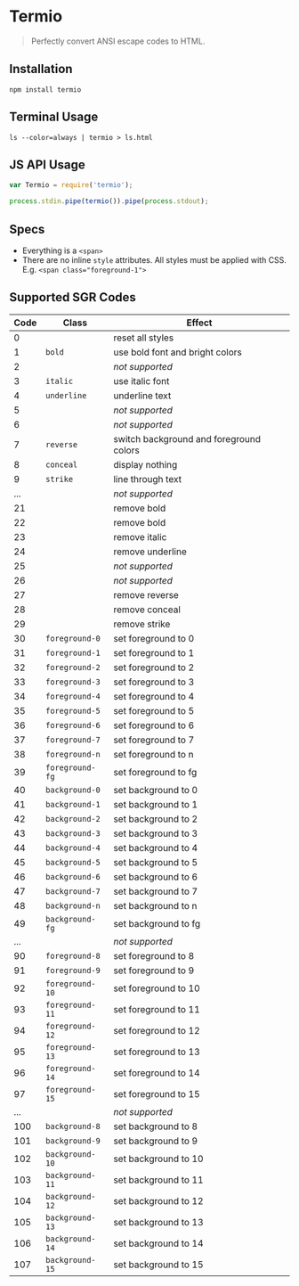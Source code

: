 Termio
============

> Perfectly convert ANSI escape codes to HTML.

## Installation

```
npm install termio
```

## Terminal Usage

```
ls --color=always | termio > ls.html
```

## JS API Usage

```javascript
var Termio = require('termio');

process.stdin.pipe(termio()).pipe(process.stdout);
```

## Specs

- Everything is a `<span>`
- There are no inline `style` attributes. All styles must be applied with CSS.
  E.g. `<span class="foreground-1">`

## Supported SGR Codes

| Code | Class            | Effect
| ---- | ---------------  | ------
| 0    |                  | reset all styles
| 1    | `bold`           | use bold font and bright colors
| 2    |                  | *not supported*
| 3    | `italic`         | use italic font
| 4    | `underline`      | underline text
| 5    |                  | *not supported*
| 6    |                  | *not supported*
| 7    | `reverse`        | switch background and foreground colors
| 8    | `conceal`        | display nothing
| 9    | `strike`         | line through text
| ...  |                  | *not supported*
| 21   |                  | remove bold
| 22   |                  | remove bold
| 23   |                  | remove italic
| 24   |                  | remove underline
| 25   |                  | *not supported*
| 26   |                  | *not supported*
| 27   |                  | remove reverse
| 28   |                  | remove conceal
| 29   |                  | remove strike
| 30   | `foreground-0`   | set foreground to 0
| 31   | `foreground-1`   | set foreground to 1
| 32   | `foreground-2`   | set foreground to 2
| 33   | `foreground-3`   | set foreground to 3
| 34   | `foreground-4`   | set foreground to 4
| 35   | `foreground-5`   | set foreground to 5
| 36   | `foreground-6`   | set foreground to 6
| 37   | `foreground-7`   | set foreground to 7
| 38   | `foreground-n`   | set foreground to n
| 39   | `foreground-fg`  | set foreground to fg
| 40   | `background-0`   | set background to 0
| 41   | `background-1`   | set background to 1
| 42   | `background-2`   | set background to 2
| 43   | `background-3`   | set background to 3
| 44   | `background-4`   | set background to 4
| 45   | `background-5`   | set background to 5
| 46   | `background-6`   | set background to 6
| 47   | `background-7`   | set background to 7
| 48   | `background-n`   | set background to n
| 49   | `background-fg`  | set background to fg
| ...  |                  | *not supported*
| 90   | `foreground-8`   | set foreground to 8
| 91   | `foreground-9`   | set foreground to 9
| 92   | `foreground-10`  | set foreground to 10
| 93   | `foreground-11`  | set foreground to 11
| 94   | `foreground-12`  | set foreground to 12
| 95   | `foreground-13`  | set foreground to 13
| 96   | `foreground-14`  | set foreground to 14
| 97   | `foreground-15`  | set foreground to 15
| ...  |                  | *not supported*
| 100  | `background-8`   | set background to 8
| 101  | `background-9`   | set background to 9
| 102  | `background-10`  | set background to 10
| 103  | `background-11`  | set background to 11
| 104  | `background-12`  | set background to 12
| 105  | `background-13`  | set background to 13
| 106  | `background-14`  | set background to 14
| 107  | `background-15`  | set background to 15
